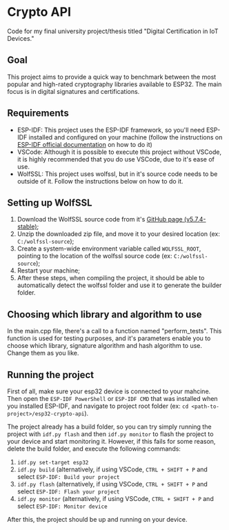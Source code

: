 # Crypto API

Code for my final university project/thesis titled "Digital Certification in IoT Devices."

## Goal

This project aims to provide a quick way to benchmark between the most popular and high-rated cryptography libraries available to ESP32. The main focus is in digital signatures and certifications.

## Requirements

- ESP-IDF: This project uses the ESP-IDF framework, so you'll need ESP-IDF installed and configured on your machine (follow the instructions on [ESP-IDF official documentation](https://docs.espressif.com/projects/esp-idf/en/v5.3.1/esp32/get-started/index.html) on how to do it)
- VSCode: Although it is possible to execute this project without VSCode, it is highly recommended that you do use VSCode, due to it's ease of use.
- WolfSSL: This project uses wolfssl, but in it's source code needs to be outside of it. Follow the instructions below on how to do it.

## Setting up WolfSSL

1) Download the WolfSSL source code from it's [GitHub page (v5.7.4-stable)](https://github.com/wolfSSL/wolfssl/releases/tag/v5.7.4-stable);
2) Unzip the downloaded zip file, and move it to your desired location (ex: ```C:/wolfssl-source```);
3) Create a system-wide environment variable called ```WOLFSSL_ROOT```, pointing to the location of the wolfssl source code (ex: ```C:/wolfssl-source```);
4) Restart your machine;
5) After these steps, when compiling the project, it should be able to automatically detect the wolfssl folder and use it to generate the builder folder.

## Choosing which library and algorithm to use

In the main.cpp file, there's a call to a function named "perform_tests". This function is used for testing purposes, and it's parameters enable you to choose which library, signature algorithm and hash algorithm to use. Change them as you like.

## Running the project

First of all, make sure your esp32 device is connected to your mahcine. Then open the ```ESP-IDF PowerShell``` or ```ESP-IDF CMD``` that was installed when you installed ESP-IDF, and navigate to project root folder (ex: ```cd <path-to-project>/esp32-crypto-api```).

The project already has a build folder, so you can try simply running the project with ```idf.py flash``` and then ```idf.py monitor``` to flash the project to your device and start monitoring it. However, if this fails for some reason, delete the build folder, and execute the following commands:

1) ```idf.py set-target esp32```
2) ```idf.py build``` (alternatively, if using VSCode, ```CTRL + SHIFT + P``` and select ```ESP-IDF: Build your project```
3) ```idf.py flash``` (alternatively, if using VSCode, ```CTRL + SHIFT + P``` and select ```ESP-IDF: Flash your project```
4) ```idf.py monitor``` (alternatively, if using VSCode, ```CTRL + SHIFT + P``` and select ```ESP-IDF: Monitor device```

After this, the project should be up and running on your device.
